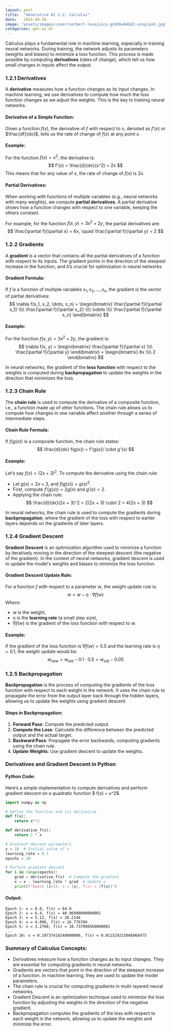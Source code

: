 ```yaml
---
layout: post
title:  "Generative AI 1.2: Calculus"
date:   2024-09-20
image: "assets/images/cover/norbert-levajsics-gCUOkv04kbI-unsplash.jpg"
categories: gen-ai ml
---
```


Calculus plays a fundamental role in machine learning, especially in training neural networks. During training, the network adjusts its parameters (weights and biases) to minimize a loss function. This process is made possible by computing **derivatives** (rates of change), which tell us how small changes in inputs affect the output.

### **1.2.1 Derivatives**

A **derivative** measures how a function changes as its input changes. In machine learning, we use derivatives to compute how much the loss function changes as we adjust the weights. This is the key to training neural networks.

#### **Derivative of a Simple Function**:

Given a function $f(x)$, the derivative of $f$ with respect to $x$, denoted as $f'(x)$ or $\frac{df}{dx}$, tells us the rate of change of $f(x)$ at any point $x$.

#### **Example**:
For the function $f(x) = x^2$, the derivative is:
$$
f'(x) = \frac{d}{dx}(x^2) = 2x
$$
This means that for any value of $x$, the rate of change of $f(x)$ is $2x$.

#### **Partial Derivatives**:

When working with functions of multiple variables (e.g., neural networks with many weights), we compute **partial derivatives**. A partial derivative shows how a function changes with respect to one variable, keeping the others constant.

For example, for the function $f(x, y) = 3x^2 + 2y$, the partial derivatives are:
$$
\frac{\partial f}{\partial x} = 6x, \quad \frac{\partial f}{\partial y} = 2
$$

### **1.2.2 Gradients**

A **gradient** is a vector that contains all the partial derivatives of a function with respect to its inputs. The gradient points in the direction of the steepest increase in the function, and it’s crucial for optimization in neural networks.

#### **Gradient Formula**:

If $f$ is a function of multiple variables $x_1, x_2, \dots, x_n$, the gradient is the vector of partial derivatives:
$$
\nabla f(x_1, x_2, \dots, x_n) = \begin{bmatrix} \frac{\partial f}{\partial x_1} \\\\ \frac{\partial f}{\partial x_2} \\\\ \vdots \\\\ \frac{\partial f}{\partial x_n} \end{bmatrix}
$$

#### **Example**:

For the function $f(x, y) = 3x^2 + 2y$, the gradient is:
$$
\nabla f(x, y) = \begin{bmatrix} \frac{\partial f}{\partial x} \\\\ \frac{\partial f}{\partial y} \end{bmatrix} = \begin{bmatrix} 6x \\\\ 2 \end{bmatrix}
$$

In neural networks, the gradient of the **loss function** with respect to the weights is computed during **backpropagation** to update the weights in the direction that minimizes the loss.

### **1.2.3 Chain Rule**

The **chain rule** is used to compute the derivative of a composite function, i.e., a function made up of other functions. The chain rule allows us to compute how changes in one variable affect another through a series of intermediate steps.

#### **Chain Rule Formula**:

If $f(g(x))$ is a composite function, the chain rule states:
$$
\frac{d}{dx} f(g(x)) = f'(g(x)) \cdot g'(x)
$$

#### **Example**:

Let’s say $f(x) = (2x + 3)^2$. To compute the derivative using the chain rule:
- Let $g(x) = 2x + 3$, and $f(g(x)) = g(x)^2$.
- First, compute $f'(g(x)) = 2g(x)$ and $g'(x) = 2$.
- Applying the chain rule:
$$
\frac{d}{dx}(2x + 3)^2 = 2(2x + 3) \cdot 2 = 4(2x + 3)
$$

In neural networks, the chain rule is used to compute the gradients during **backpropagation**, where the gradient of the loss with respect to earlier layers depends on the gradients of later layers.

### **1.2.4 Gradient Descent**

**Gradient Descent** is an optimization algorithm used to minimize a function by iteratively moving in the direction of the steepest descent (the negative of the gradient). In the context of neural networks, gradient descent is used to update the model's weights and biases to minimize the loss function.

#### **Gradient Descent Update Rule**:

For a function $f$ with respect to a parameter $w$, the weight update rule is:
$$
w = w - \eta \cdot \nabla f(w)
$$
Where:
- $w$ is the weight,
- $\eta$ is the **learning rate** (a small step size),
- $\nabla f(w)$ is the gradient of the loss function with respect to $w$.

#### **Example**:
If the gradient of the loss function is $\nabla f(w) = 0.5$ and the learning rate is $\eta = 0.1$, the weight update would be:
$$
w_{\text{new}} = w_{\text{old}} - 0.1 \cdot 0.5 = w_{\text{old}} - 0.05
$$

### **1.2.5 Backpropagation**

**Backpropagation** is the process of computing the gradients of the loss function with respect to each weight in the network. It uses the chain rule to propagate the error from the output layer back through the hidden layers, allowing us to update the weights using gradient descent.

#### **Steps in Backpropagation**:
1. **Forward Pass**: Compute the predicted output.
2. **Compute the Loss**: Calculate the difference between the predicted output and the actual target.
3. **Backward Pass**: Propagate the error backwards, computing gradients using the chain rule.
4. **Update Weights**: Use gradient descent to update the weights.

### **Derivatives and Gradient Descent in Python**

#### **Python Code**:

Here’s a simple implementation to compute derivatives and perform gradient descent on a quadratic function $ f(x) = x^2$.

```python
import numpy as np

# Define the function and its derivative
def f(x):
    return x**2

def derivative_f(x):
    return 2 * x

# Gradient descent parameters
x = 10  # Initial value of x
learning_rate = 0.1
epochs = 20

# Perform gradient descent
for i in range(epochs):
    grad = derivative_f(x)  # Compute the gradient
    x = x - learning_rate * grad  # Update x
    print(f"Epoch {i+1}: x = {x}, f(x) = {f(x)}")
```

#### **Output**:

```
Epoch 1: x = 8.0, f(x) = 64.0
Epoch 2: x = 6.4, f(x) = 40.96000000000001
Epoch 3: x = 5.12, f(x) = 26.2144
Epoch 4: x = 4.096, f(x) = 16.776704
Epoch 5: x = 3.2768, f(x) = 10.737090560000001
...
Epoch 20: x = 0.10737418240000006, f(x) = 0.011529215046068475

```

### **Summary of Calculus Concepts**:
- Derivatives measure how a function changes as its input changes. They are essential for computing gradients in neural networks.
- Gradients are vectors that point in the direction of the steepest increase of a function. In machine learning, they are used to update the model parameters.
- The chain rule is crucial for computing gradients in multi-layered neural networks.
- Gradient Descent is an optimization technique used to minimize the loss function by adjusting the weights in the direction of the negative gradient.
- Backpropagation computes the gradients of the loss with respect to each weight in the network, allowing us to update the weights and minimize the error.
